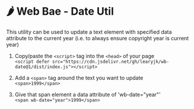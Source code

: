 # 🌶 Web Bae - Date Util

This utility can be used to update a text element with specified data attribute to the current year (i.e. to always ensure copyright year is current year)

1. Copy/paste the `<script>` tag into the `<head>` of your page\
   `<script defer src="https://cdn.jsdelivr.net/gh/learyjk/wb-date@1/dist/index.js"></script>`

2. Add a `<span>` tag around the text you want to update\
   `<span>1999</span>`

3. Give that span element a data attribute of 'wb-date="year"'\
   `<span wb-date="year">1999</span>`
